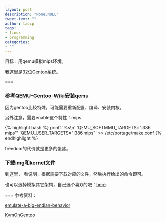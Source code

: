 ```yaml
---
layout: post
description: "None.NULL"
tweet-text: ""
author: taocp
tags:
- linux
- programming
categories:
- ""
---
```


目标：用qemu模拟mips环境。

我这里是32位Gentoo系统。

===
### 参考[QEMU-Gentoo-Wiki](http://wiki.gentoo.org/wiki/QEMU)安装qemu

因为gentoo比较特殊，可能需要重新配置、编译、安装内核。

另外注意，需要enable这个特性：mips


{% highlight bash %}
printf '%s\n' 'QEMU_SOFTMMU_TARGETS="i386 mips"' 'QEMU_USER_TARGETS="i386 mips"' >> /etc/portage/make.conf
{% endhighlight %}

freedom的代价就是更多的蛋疼。

### 下载img和kernel文件

到[这里](http://people.debian.org/~aurel32/qemu/mips/)，
看说明，根据需要下载对应的文件，然后执行给出的命令即可。

也可以选择模拟其它架构，自己选个喜欢的吧：[here](http://people.debian.org/~aurel32/qemu/).

===
参考资料：

[emulate-a-big-endian-behavior](http://stackoverflow.com/questions/3337896/imitate-emulate-a-big-endian-behavior-in-c)

[KvmOnGentoo](http://www.linux-kvm.org/page/KvmOnGentoo)
